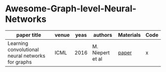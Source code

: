 # Awesome-Graph-level-Neural-Networks

|  paper title   | venue  | yeas   | authors|Materials|Code|
|  ----          | ----   | ----   |    ----| ----| ----|
| Learning convolutional neural networks for graphs  | ICML | 2016 | M. Niepert et al| [paper](http://proceedings.mlr.press/v48/niepert16.pdf)| x|
